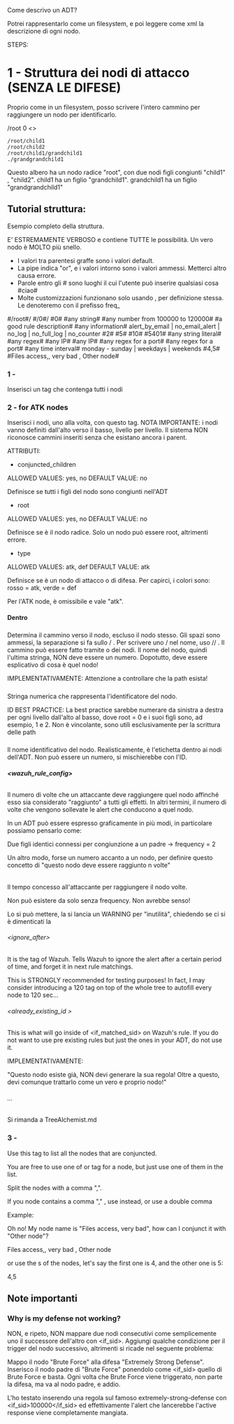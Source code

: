 Come descrivo un ADT?

Potrei rappresentarlo come un filesystem, e poi leggere come xml la descrizione di ogni nodo.

STEPS:

# 1 - Struttura dei nodi di attacco (SENZA LE DIFESE)

Proprio come in un filesystem, posso scrivere l'intero cammino per raggiungere un nodo per identificarlo.

<tree>
    <node conjuncted_children="yes" root="yes">
        <!-- The last string after / is the node name -->
        <path>/root</path>
        <!-- You can use id instead of the node name for the path -->
        <id>0</id>
        <wazuh_rule_config>
            <>
        </wazuh_rule_config>
    </node>


    /root/child1
    /root/child2
    /root/child1/grandchild1
    ./grandgrandchild1
</tree>

Questo albero ha un nodo radice "root", con due nodi figli congiunti "child1" , "child2".
child1 ha un figlio "grandchild1".
grandchild1 ha un figlio "grandgrandchild1"


## Tutorial struttura:

Esempio completo della struttura.

E' ESTREMAMENTE VERBOSO e contiene TUTTE le possibilità.
Un vero nodo è MOLTO più snello.

- I valori tra parentesi graffe sono i valori default.
- La pipe indica "or", e i valori intorno sono i valori ammessi. Metterci altro causa errore.
- Parole entro gli # sono luoghi il cui l'utente può inserire qualsiasi cosa #ciao#
- Molte customizzazioni funzionano solo usando <frequency>, per definizione stessa. Le denoteremo con il prefisso freq_

<tree>
    <!-- ATK Node section -->
    <node conjuncted_children="yes | {no}" root="yes | {no}" type="{atk}">
        <!-- The path to the node, node itself NOT included. MUST end with a / -->
        <path>#/root#/</path>         <!-- ** Using <name> -->
        <path>#/0#/</path>            <!-- ** Using <id>   -->
        <id>#0#</id>                  <!-- ** Recommended to follow ID BEST PRACTICE -->
        <name>#any string#</name>   <!-- Any name that describes the node -->
        <wazuh_rule_config>        <!-- ** The rule itself. Not everything is necessary -->
            <rule_id>#any number from 100000 to 120000#</rule_id> <!-- the <rule id=""> that goes into Wazuh. Do NOT reuse IDs systemwide, or Wazuh won't start.-->
            <description>#a good rule description#</description> <!-- ** Node == Rule description that will appear on Wazuh dashboard -->
            <info type="{text} | cve | link | ovsdb">#any information#</info> <!-- Extra information -->
            <options>alert_by_email | no_email_alert | no_log | no_full_log | no_counter</options> <!-- One tag for each you need -->
            <frequency>#2#</frequency><!-- Amount of times a node must be reached before resulting into a problem -->
            <timeframe>#5#</timeframe><!-- How much time in seconds to reach the frequency described before. Launches a warning if used without <frequency> -->
            <ignore_after>#10#</ignore_after> <!-- Time in seconds after which the alert is ignored as if it never happened -->
            <already_existing_id>#5401#</already_existing_id> <!-- STACKABLE If you need preexisting Wazuh rules for this, insert the IDs here. This is Wazuh's <if_sid> -->
            <match negate="yes | {no}" type="{osmatch} | osregex | pcre2">#any string literal#</match> <!-- STACKABLE String literal log search -->
            <regex negate="yes | {no}" type="{osmatch} | osregex | pcre2">#any regex#</regex> <!-- STACKABLE Regex log search -->
            <srcip negate="yes | {no}">#any IP#</srcip> <!-- STACKABLE src IP to look out for -->
            <dstip negate="yes | {no}">#any IP#</dstip> <!-- STACKABLE dst IP to look out for -->
            <srcport negate="yes | {no}" type="{osmatch} | osregex | pcre2">#any regex for a port#</srcport> <!-- STACKABLE src PORT to look out for -->
            <dstport negate="yes | {no}" type="osmatch | {osregex} | pcre2">#any regex for a port#</dstport> <!-- STACKABLE dst PORT to look out for -->
            <time>#any time interval#</time> <!-- Time interval when the rule is active -->
            <weekday>monday - sunday | weekdays | weekends</weekday> <!-- Week interval when the rule is active -->
            <freq_same_srcip /> <!-- Tells system to increse frequency counter for alerts having same srcip -->
            <freq_different_srcip /> <!-- Tells system to increse frequency counter for alerts having different srcip -->
            <freq_same_srcport /> <!-- Tells system to increse frequency counter for alerts having same src port -->
            <freq_different_srcport /> <!-- Tells system to increse frequency counter for alerts having different src IP -->
            <freq_same_dstport /> <!-- Tells system to increse frequency counter for alerts having same src port -->         
            <freq_different_dstport /> <!-- Tells system to increse frequency counter for alerts having different dst IP -->
            <freq_same_location /> <!-- Tells system to increse frequency counter for alerts raised from the same location -->
            <freq_same_srcuser /> <!-- Tells system to increse frequency counter for alerts raised from the same user -->
            <freq_different_srcuser /> <!-- Tells system to increse frequency counter for alerts raised from the different location -->
        </wazuh_rule_config>
        <!-- The defense of this specific node needs to be specified in a separate file. -->
    </node>
    <!-- Other nodes one after another -->
    <node>
        <!-- Another node like before -->
    </node>
    <!-- Conjunctions section -->
    <conjunction>#4,5#</conjunction>
    <!-- Other conjunctions one after another -->
    <conjunction>#Files access,, very bad , Other node#</conjunction>
</tree>


### 1 - <tree>

Inserisci un tag <tree> che contenga tutti i nodi

### 2 - <node> for ATK nodes

Inserisci i nodi, uno alla volta, con questo tag.
NOTA IMPORTANTE: i nodi vanno definiti dall'alto verso il basso, livello per livello.
                 Il sistema NON riconosce cammini inseriti senza che esistano ancora i parent.

ATTRIBUTI:

- conjuncted_children

ALLOWED VALUES: yes, no
DEFAULT VALUE: no

Definisce se tutti i figli del nodo sono congiunti nell'ADT

- root

ALLOWED VALUES: yes, no
DEFAULT VALUE: no

Definisce se è il nodo radice. Solo un nodo può essere root, altrimenti errore.

- type

ALLOWED VALUES: atk, def
DEFAULT VALUE: atk

Definisce se è un nodo di attacco o di difesa.
Per capirci, i colori sono: rosso = atk, verde = def

Per l'ATK node, è omissibile e vale "atk".

#### Dentro <node>

##### <path>

Determina il cammino verso il nodo, escluso il nodo stesso.
Gli spazi sono ammessi, la separazione si fa sullo / . 
Per scrivere uno / nel nome, uso // .
Il cammino può essere fatto tramite <id> o <name> dei nodi.
Il nome del nodo, quindi l'ultima stringa, NON deve essere un numero. Dopotutto, deve essere esplicativo di cosa è quel nodo!

IMPLEMENTATIVAMENTE: Attenzione a controllare che la path esista!

##### <id>

Stringa numerica che rappresenta l'identificatore del nodo.

ID BEST PRACTICE:
    La best practice sarebbe numerare da sinistra a destra per ogni livello dall'alto al basso, dove root = 0 e i suoi figli sono, ad esempio, 1 e 2.
    Non è vincolante, sono utili esclusivamente per la scrittura delle path

##### <name>

Il nome identificativo del nodo.
Realisticamente, è l'etichetta dentro ai nodi dell'ADT.
Non può essere un numero, si mischierebbe con l'ID.

##### <wazuh_rule_config>

###### <frequency>

Il numero di volte che un attaccante deve raggiungere quel nodo affinché esso sia considerato "raggiunto" a tutti gli effetti.
In altri termini, il numero di volte che vengono sollevate le alert che conducono a quel nodo.

In un ADT può essere espresso graficamente in più modi, in particolare possiamo pensarlo come:

Due figli identici connessi per congiunzione a un padre -> frequency = 2

Un altro modo, forse un numero accanto a un nodo, per definire questo concetto di "questo nodo deve essere raggiunto n volte"


###### <timeframe>

Il tempo concesso all'attaccante per raggiungere il nodo <frequency> volte.

Non può esistere da solo senza frequency. Non avrebbe senso!

Lo si può mettere, la si lancia un WARNING per "inutilità", chiedendo se ci si è dimenticati la <frequency>


###### <ignore_after>

It is the <ignore> tag of Wazuh.
Tells Wazuh to ignore the alert after a certain period of time, and forget it in next rule matchings.

This is STRONGLY recommended for testing purposes!
In fact, I may consider introducing a <test>120</test> tag on top of the whole tree to autofill every node to 120 sec...

###### <already_existing_id >

This is what will go inside of <if_matched_sid> on Wazuh's rule.
If you do not want to use pre existing rules but just the ones in your ADT, do not use it.

IMPLEMENTATIVAMENTE:

"Questo nodo esiste già, NON devi generare la sua regola!
Oltre a questo, devi comunque trattarlo come un vero e proprio nodo!"

###### <match> ...

Si rimanda a TreeAlchemist.md



### 3 - <conjunction>

Use this tag to list all the nodes that are conjuncted.

You are free to use one of <id> or <name> tag for a node, but just use one of them in the list.

Split the nodes with a comma ",".

If you node <name> contains a comma "," , use <id> instead, or use a double comma 

Example:

Oh no! My node name is "Files access, very bad", how can I conjunct it with "Other node"?

<conjunction>Files access,, very bad , Other node<conjunction>

or use the <id>s of the nodes, let's say the first one is 4, and the other one is 5:

<conjunction>4,5<conjunction>


## Note importanti

### Why is my defense not working?

NON, e ripeto, NON mappare due nodi consecutivi come semplicemente uno il successore dell'altro con <if_sid>.
Aggiungi qualche condizione per il trigger del nodo successivo, altrimenti si ricade nel seguente problema:

Mappo il nodo "Brute Force" alla difesa "Extremely Strong Defense".
Inserisco il nodo padre di "Brute Force" ponendolo come <if_sid> quello di Brute Force e basta.
Ogni volta che Brute Force viene triggerato, non parte la difesa, ma va al nodo padre, e addio.


L'ho testato inserendo una regola sul famoso extremely-strong-defense con <if_sid>100000</if_sid>
ed effettivamente l'alert che lancerebbe l'active response viene completamente mangiata.

